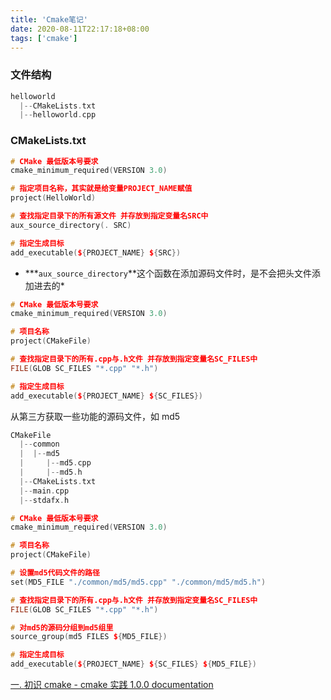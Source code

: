 ```yaml
---
title: 'Cmake笔记'
date: 2020-08-11T22:17:18+08:00
tags: ['cmake']
---
```


### 文件结构

```cpp
helloworld
  |--CMakeLists.txt
  |--helloworld.cpp
```

### CMakeLists.txt

```cpp
# CMake 最低版本号要求
cmake_minimum_required(VERSION 3.0)

# 指定项目名称，其实就是给变量PROJECT_NAME赋值
project(HelloWorld)

# 查找指定目录下的所有源文件 并存放到指定变量名SRC中
aux_source_directory(. SRC)

# 指定生成目标
add_executable(${PROJECT_NAME} ${SRC})
```

-   **\*`aux_source_directory`**这个函数在添加源码文件时，是不会把头文件添加进去的\*

```cpp
# CMake 最低版本号要求
cmake_minimum_required(VERSION 3.0)

# 项目名称
project(CMakeFile)

# 查找指定目录下的所有.cpp与.h文件 并存放到指定变量名SC_FILES中
FILE(GLOB SC_FILES "*.cpp" "*.h")

# 指定生成目标
add_executable(${PROJECT_NAME} ${SC_FILES})
```

从第三方获取一些功能的源码文件，如 md5

```cpp
CMakeFile
  |--common
  |  |--md5
  |     |--md5.cpp
  |     |--md5.h
  |--CMakeLists.txt
  |--main.cpp
  |--stdafx.h
```

```cpp
# CMake 最低版本号要求
cmake_minimum_required(VERSION 3.0)

# 项目名称
project(CMakeFile)

# 设置md5代码文件的路径
set(MD5_FILE "./common/md5/md5.cpp" "./common/md5/md5.h")

# 查找指定目录下的所有.cpp与.h文件 并存放到指定变量名SC_FILES中
FILE(GLOB SC_FILES "*.cpp" "*.h")

# 对md5的源码分组到md5组里
source_group(md5 FILES ${MD5_FILE})

# 指定生成目标
add_executable(${PROJECT_NAME} ${SC_FILES} ${MD5_FILE})
```

[一. 初识 cmake - cmake 实践 1.0.0 documentation](https://cmake.readthedocs.io/en/latest/1.html)
